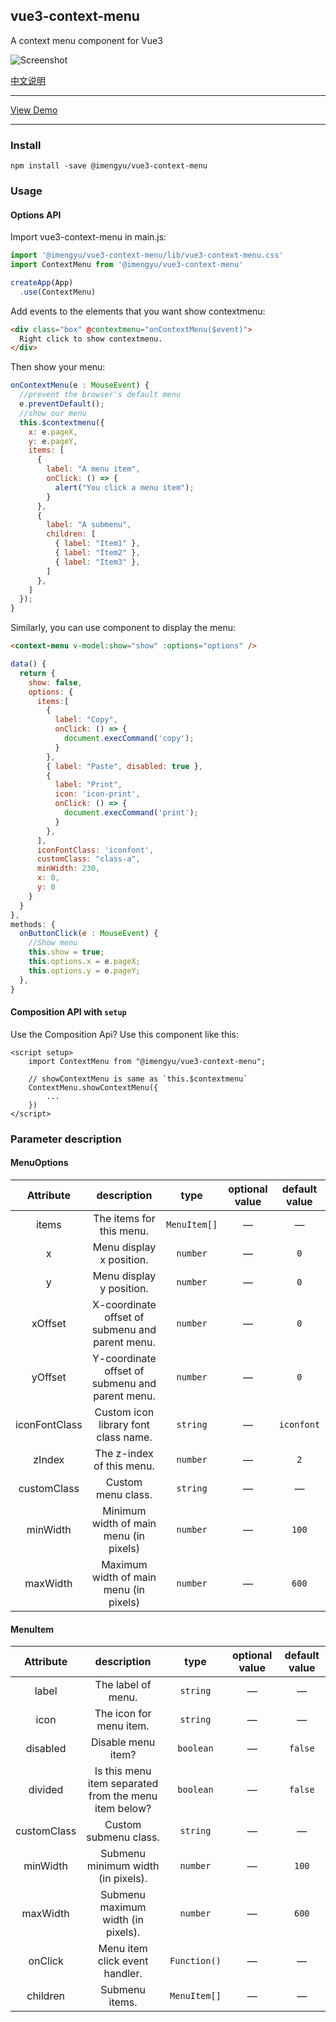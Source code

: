 
vue3-context-menu
---
A context menu component for Vue3

![Screenshot](./screenshot/first.png)

[中文说明](./vue3-context-menu/blob/main/README.CN.md)

---

[View Demo](https://imengyu.top/pages/vue3-context-menu-demo/)

---

### Install

```
npm install -save @imengyu/vue3-context-menu
```

### Usage

#### Options API

Import vue3-context-menu in main.js:
```js
import '@imengyu/vue3-context-menu/lib/vue3-context-menu.css'
import ContextMenu from '@imengyu/vue3-context-menu'

createApp(App)
  .use(ContextMenu)     
```

Add events to the elements that you want show contextmenu: 
```html
<div class="box" @contextmenu="onContextMenu($event)">
  Right click to show contextmenu.
</div>
```

Then show your menu:
```js
onContextMenu(e : MouseEvent) {
  //prevent the browser's default menu
  e.preventDefault();
  //show our menu
  this.$contextmenu({
    x: e.pageX,
    y: e.pageY,
    items: [
      { 
        label: "A menu item", 
        onClick: () => {
          alert("You click a menu item");
        }
      },
      { 
        label: "A submenu", 
        children: [
          { label: "Item1" },
          { label: "Item2" },
          { label: "Item3" },
        ]
      },
    ]
  });
}
```

Similarly, you can use component to display the menu:

```html
<context-menu v-model:show="show" :options="options" />
```

```js
data() {
  return {
    show: false,
    options: {
      items:[
        {
          label: "Copy",
          onClick: () => {
            document.execCommand('copy');
          }
        },
        { label: "Paste", disabled: true },
        {
          label: "Print",
          icon: 'icon-print',
          onClick: () => {
            document.execCommand('print');
          }
        },
      ],
      iconFontClass: 'iconfont',
      customClass: "class-a",
      minWidth: 230,
      x: 0,
      y: 0
    }
  }
},
methods: {
  onButtonClick(e : MouseEvent) {
    //Show menu
    this.show = true;
    this.options.x = e.pageX;
    this.options.y = e.pageY;
  },
}
```

#### Composition API with `setup`

Use the Composition Api? Use this component like this:

```vue
<script setup>
    import ContextMenu from "@imengyu/vue3-context-menu";
    
    // showContextMenu is same as `this.$contextmenu`
    ContextMenu.showContextMenu({
        ...
    })
</script>
```

### Parameter description

#### MenuOptions

| Attribute | description | type | optional value | default value|
| :----: | :----: | :----: | :----: | :----: |
| items | The items for this menu. | `MenuItem[]` | — | — |
| x | Menu display x position. | `number` | — | `0` |
| y | Menu display y position. | `number` | — | `0` |
| xOffset | X-coordinate offset of submenu and parent menu. | `number` | — | `0` |
| yOffset | Y-coordinate offset of submenu and parent menu. | `number` | — | `0` |
| iconFontClass | Custom icon library font class name. | `string` | — | `iconfont` |
| zIndex | The z-index of this menu. | `number` | — | `2` |
| customClass | Custom menu class. | `string` | — | — |
| minWidth | Minimum width of main menu (in pixels) | `number` | — | `100` |
| maxWidth | Maximum width of main menu (in pixels) | `number` | — | `600` |

#### MenuItem

| Attribute | description | type | optional value | default value|
| :----: | :----: | :----: | :----: | :----: |
| label | The label of menu. | `string` | — | — |
| icon | The icon for menu item. | `string` | — | — |
| disabled | Disable menu item? | `boolean` | — | `false` |
| divided | Is this menu item separated from the menu item below? | `boolean` | — | `false` |
| customClass | Custom submenu class. | `string` | — | — |
| minWidth | Submenu minimum width (in pixels). | `number` | — | `100` |
| maxWidth | Submenu maximum width (in pixels). | `number` | — | `600` |
| onClick | Menu item click event handler. | `Function()` | — | — |
| children | Submenu items. | `MenuItem[]` | — | — |
